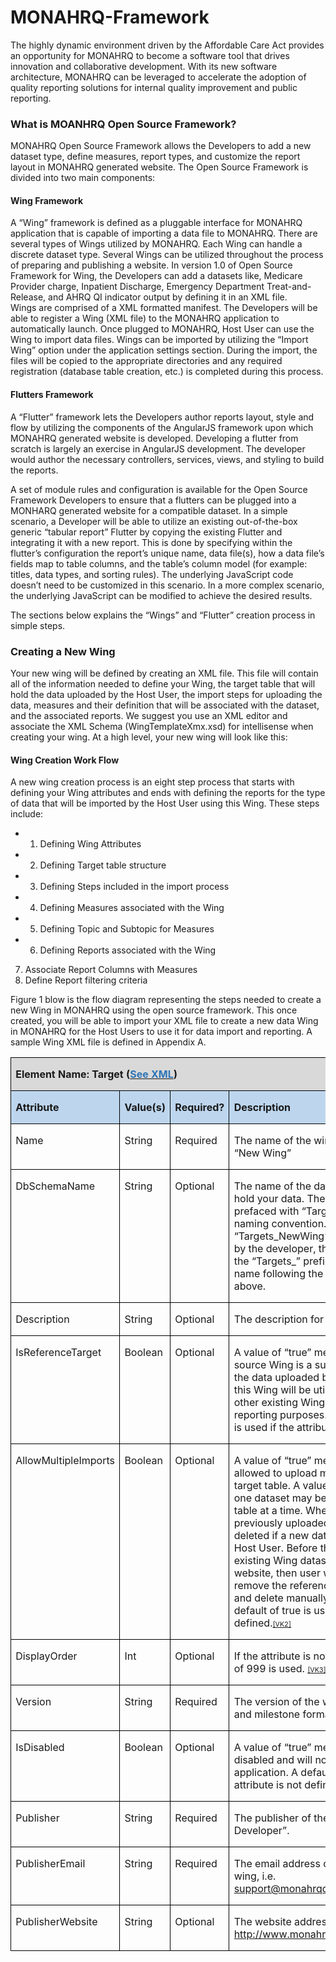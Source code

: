 MONAHRQ-Framework
=================

The highly dynamic environment driven by the Affordable Care Act provides an opportunity for MONAHRQ to become a software tool that drives innovation and collaborative development. With its new software architecture, MONAHRQ can be leveraged to accelerate the adoption of quality reporting solutions for internal quality improvement and public reporting. 

### What is MOANHRQ Open Source Framework?
MONAHRQ Open Source Framework allows the Developers to add a new dataset type, define measures, report types, and customize the report layout in MONAHRQ generated website. The Open Source Framework is divided into two main components:

#### Wing Framework
A “Wing” framework is defined as a pluggable interface for MONAHRQ application that is capable of importing a data file to MONAHRQ. There are several types of Wings utilized by MONAHRQ. Each Wing can handle a discrete dataset type. Several Wings can be utilized throughout the process of preparing and publishing a website. In version 1.0 of Open Source Framework for Wing, the Developers can add a datasets like, Medicare Provider charge, Inpatient Discharge, Emergency Department Treat-and-Release, and AHRQ QI indicator output by defining it in an XML file.   
Wings are comprised of a XML formatted manifest. The Developers will be able to register a Wing (XML file) to the MONAHRQ application to automatically launch. Once plugged to MONAHRQ, Host User can use the Wing to import data files. 
Wings can be imported by utilizing the “Import Wing” option under the application settings section. During the import, the files will be copied to the appropriate directories and any required registration (database table creation, etc.) is completed during this process.

#### Flutters Framework

A “Flutter” framework lets the Developers author reports layout, style and flow by utilizing the components of the AngularJS framework upon which MONAHRQ generated website is developed. Developing a flutter from scratch is largely an exercise in AngularJS development. The developer would author the necessary controllers, services, views, and styling to build the reports. 

A set of module rules and configuration is available for the Open Source Framework Developers to ensure that a flutters can be plugged into a MONHARQ generated website for a compatible dataset. 
In a simple scenario, a Developer will be able to utilize an existing out-of-the-box generic “tabular report” Flutter by copying the existing Flutter and integrating it with a new report. This is done by specifying within the flutter’s configuration the report’s unique name, data file(s), how a data file’s fields map to table columns, and the table’s column model (for example: titles, data types, and sorting rules). The underlying JavaScript code doesn’t need to be customized in this scenario. In a more complex scenario, the underlying JavaScript can be modified to achieve the desired results.

The sections below explains the “Wings” and “Flutter” creation process in simple steps.

### Creating a New Wing
Your new wing will be defined by creating an XML file. This file will contain all of the information needed to define your Wing, the target table that will hold the data uploaded by the Host User, the import steps for uploading the data, measures and their definition that will be associated with the dataset, and the associated reports. We suggest you use an XML editor and associate the XML Schema (WingTemplateXmx.xsd) for intellisense when creating your wing. At a high level, your new wing will look like this:
<?xml version="1.0" encoding="utf-8" ?>
<Target>
  <Columns />
  <ImportSteps />
  <Measures />
  <Reports />
</Target>

#### Wing Creation Work Flow
A new wing creation process is an eight step process that starts with defining your Wing attributes and ends with defining the reports for the type of data that will be imported by the Host User using this Wing. These steps include:
* 1.	Defining Wing Attributes
* 2.	Defining Target table structure
* 3.	Defining Steps included in the import process
* 4.	Defining Measures associated with the Wing
* 5.	Defining Topic and Subtopic for Measures
* 6.	Defining Reports associated with the Wing
7.	Associate Report Columns with Measures
8.	Define Report filtering criteria

Figure 1 blow is the flow diagram representing the steps needed to create a new Wing in MONAHRQ using the open source framework. This once created, you will be able to import your XML file to create a new data Wing in MONAHRQ for the Host Users to use it for data import and reporting. A sample Wing XML file is defined in Appendix A.


<table class=MsoTableGrid border=1 cellspacing=0 cellpadding=0
 style='border-collapse:collapse;border:none'>
 <tr>
  <td width=623 colspan=4 valign=top style='width:467.5pt;border:solid windowtext 1.0pt;
  background:#D9D9D9;padding:0in 5.4pt 0in 5.4pt'>
  <p class=MsoNormal style='line-height:normal'><b>Element Name: Target (</b><span
  style='color:#2E75B6'><a href="#Wing_Target_block" target="_blank"><b><span
  style='color:#2E75B6'>See XML</span></b></a></span><b>)</b></p>
  </td>
 </tr>
 <tr>
  <td width=145 valign=top style='width:108.6pt;border:solid windowtext 1.0pt;
  border-top:none;background:#BDD6EE;padding:0in 5.4pt 0in 5.4pt'>
  <p class=MsoNormal style='line-height:normal'><b>Attribute</b></p>
  </td>
  <td width=68 valign=top style='width:51.0pt;border-top:none;border-left:none;
  border-bottom:solid windowtext 1.0pt;border-right:solid windowtext 1.0pt;
  background:#BDD6EE;padding:0in 5.4pt 0in 5.4pt'>
  <p class=MsoNormal style='line-height:normal'><b>Value(s)</b></p>
  </td>
  <td width=120 valign=top style='width:90.1pt;border-top:none;border-left:
  none;border-bottom:solid windowtext 1.0pt;border-right:solid windowtext 1.0pt;
  background:#BDD6EE;padding:0in 5.4pt 0in 5.4pt'>
  <p class=MsoNormal style='line-height:normal'><b>Required?</b></p>
  </td>
  <td width=290 valign=top style='width:217.8pt;border-top:none;border-left:
  none;border-bottom:solid windowtext 1.0pt;border-right:solid windowtext 1.0pt;
  background:#BDD6EE;padding:0in 5.4pt 0in 5.4pt'>
  <p class=MsoNormal style='line-height:normal'><b>Description</b></p>
  </td>
 </tr>
 <tr>
  <td width=145 valign=top style='width:108.6pt;border:solid windowtext 1.0pt;
  border-top:none;padding:0in 5.4pt 0in 5.4pt'>
  <p class=MsoNormal style='line-height:normal'>Name</p>
  </td>
  <td width=68 valign=top style='width:51.0pt;border-top:none;border-left:none;
  border-bottom:solid windowtext 1.0pt;border-right:solid windowtext 1.0pt;
  padding:0in 5.4pt 0in 5.4pt'>
  <p class=MsoNormal style='line-height:normal'>String</p>
  </td>
  <td width=120 valign=top style='width:90.1pt;border-top:none;border-left:
  none;border-bottom:solid windowtext 1.0pt;border-right:solid windowtext 1.0pt;
  padding:0in 5.4pt 0in 5.4pt'>
  <p class=MsoNormal style='line-height:normal'>Required</p>
  </td>
  <td width=290 valign=top style='width:217.8pt;border-top:none;border-left:
  none;border-bottom:solid windowtext 1.0pt;border-right:solid windowtext 1.0pt;
  padding:0in 5.4pt 0in 5.4pt'>
  <p class=MsoNormal style='line-height:normal'>The name of the wing target
  dataset, i.e. “New Wing”</p>
  </td>
 </tr>
 <tr>
  <td width=145 valign=top style='width:108.6pt;border:solid windowtext 1.0pt;
  border-top:none;padding:0in 5.4pt 0in 5.4pt'>
  <p class=MsoNormal style='line-height:normal'>DbSchemaName</p>
  </td>
  <td width=68 valign=top style='width:51.0pt;border-top:none;border-left:none;
  border-bottom:solid windowtext 1.0pt;border-right:solid windowtext 1.0pt;
  padding:0in 5.4pt 0in 5.4pt'>
  <p class=MsoNormal style='line-height:normal'>String</p>
  </td>
  <td width=120 valign=top style='width:90.1pt;border-top:none;border-left:
  none;border-bottom:solid windowtext 1.0pt;border-right:solid windowtext 1.0pt;
  padding:0in 5.4pt 0in 5.4pt'>
  <p class=MsoNormal style='line-height:normal'>Optional</p>
  </td>
  <td width=290 valign=top style='width:217.8pt;border-top:none;border-left:
  none;border-bottom:solid windowtext 1.0pt;border-right:solid windowtext 1.0pt;
  padding:0in 5.4pt 0in 5.4pt'>
  <p class=MsoNormal style='line-height:normal'>The name of the database table
  that will hold your data. The table name is typically prefaced with
  “Targets_” as part of the naming convention. For example, “Targets_NewWing”.
  If one is not provided by the developer, the system will prepend the
  “Targets_” prefix to the target dataset name following the conventions stated
  above.</p>
  </td>
 </tr>
 <tr>
  <td width=145 valign=top style='width:108.6pt;border:solid windowtext 1.0pt;
  border-top:none;padding:0in 5.4pt 0in 5.4pt'>
  <p class=MsoNormal style='line-height:normal'>Description</p>
  </td>
  <td width=68 valign=top style='width:51.0pt;border-top:none;border-left:none;
  border-bottom:solid windowtext 1.0pt;border-right:solid windowtext 1.0pt;
  padding:0in 5.4pt 0in 5.4pt'>
  <p class=MsoNormal style='line-height:normal'>String</p>
  </td>
  <td width=120 valign=top style='width:90.1pt;border-top:none;border-left:
  none;border-bottom:solid windowtext 1.0pt;border-right:solid windowtext 1.0pt;
  padding:0in 5.4pt 0in 5.4pt'>
  <p class=MsoNormal style='line-height:normal'>Optional</p>
  </td>
  <td width=290 valign=top style='width:217.8pt;border-top:none;border-left:
  none;border-bottom:solid windowtext 1.0pt;border-right:solid windowtext 1.0pt;
  padding:0in 5.4pt 0in 5.4pt'>
  <p class=MsoNormal style='line-height:normal'>The description for the wing
  target dataset.</p>
  </td>
 </tr>
 <tr>
  <td width=145 valign=top style='width:108.6pt;border:solid windowtext 1.0pt;
  border-top:none;padding:0in 5.4pt 0in 5.4pt'>
  <p class=MsoNormal style='line-height:normal'>IsReferenceTarget</p>
  </td>
  <td width=68 valign=top style='width:51.0pt;border-top:none;border-left:none;
  border-bottom:solid windowtext 1.0pt;border-right:solid windowtext 1.0pt;
  padding:0in 5.4pt 0in 5.4pt'>
  <p class=MsoNormal style='line-height:normal'>Boolean</p>
  </td>
  <td width=120 valign=top style='width:90.1pt;border-top:none;border-left:
  none;border-bottom:solid windowtext 1.0pt;border-right:solid windowtext 1.0pt;
  padding:0in 5.4pt 0in 5.4pt'>
  <p class=MsoNormal style='line-height:normal'>Optional</p>
  </td>
  <td width=290 valign=top style='width:217.8pt;border-top:none;border-left:
  none;border-bottom:solid windowtext 1.0pt;border-right:solid windowtext 1.0pt;
  padding:0in 5.4pt 0in 5.4pt'>
  <p class=MsoNormal style='line-height:normal'>A value of “true” means that
  the open source Wing is a supplementary wing and the data uploaded by the
  Host User using this Wing will be utilized in conjunction with other existing
  Wing target datasets for reporting purposes. A default value of false is used
  if the attribute is not <a>defined.</a><span class=MsoCommentReference><span
  style='font-size:8.0pt'><a class=msocomanchor id="_anchor_1"
  onmouseover="msoCommentShow('_anchor_1','_com_1')"
  onmouseout="msoCommentHide('_com_1')" href="#_msocom_1" language=JavaScript
  name="_msoanchor_1">[VK1]</a>&nbsp;</span></span></p>
  </td>
 </tr>
 <tr>
  <td width=145 valign=top style='width:108.6pt;border:solid windowtext 1.0pt;
  border-top:none;padding:0in 5.4pt 0in 5.4pt'>
  <p class=MsoNormal style='line-height:normal'>AllowMultipleImports</p>
  </td>
  <td width=68 valign=top style='width:51.0pt;border-top:none;border-left:none;
  border-bottom:solid windowtext 1.0pt;border-right:solid windowtext 1.0pt;
  padding:0in 5.4pt 0in 5.4pt'>
  <p class=MsoNormal style='line-height:normal'>Boolean</p>
  </td>
  <td width=120 valign=top style='width:90.1pt;border-top:none;border-left:
  none;border-bottom:solid windowtext 1.0pt;border-right:solid windowtext 1.0pt;
  padding:0in 5.4pt 0in 5.4pt'>
  <p class=MsoNormal style='line-height:normal'>Optional</p>
  </td>
  <td width=290 valign=top style='width:217.8pt;border-top:none;border-left:
  none;border-bottom:solid windowtext 1.0pt;border-right:solid windowtext 1.0pt;
  padding:0in 5.4pt 0in 5.4pt'>
  <p class=MsoNormal style='line-height:normal'>A value of “true” means the end
  user will be allowed to upload multiple datasets into the target table. A
  value of “false” means only one dataset may be loaded into the target table
  at a time. When set to true, then previously uploaded dataset is automatically
  deleted if a new data file is imported by the Host User. Before the import
  begins. If an existing Wing dataset is already linked to a website, then user
  will be prompted to remove the reference to the linked website and delete
  manually before trying upload.  A default of true is used if the attribute is
  not <a>defined.</a><span class=MsoCommentReference><span style='font-size:
  8.0pt'><a class=msocomanchor id="_anchor_2"
  onmouseover="msoCommentShow('_anchor_2','_com_2')"
  onmouseout="msoCommentHide('_com_2')" href="#_msocom_2" language=JavaScript
  name="_msoanchor_2">[VK2]</a>&nbsp;</span></span></p>
  </td>
 </tr>
 <tr>
  <td width=145 valign=top style='width:108.6pt;border:solid windowtext 1.0pt;
  border-top:none;padding:0in 5.4pt 0in 5.4pt'>
  <p class=MsoNormal style='line-height:normal'>DisplayOrder</p>
  </td>
  <td width=68 valign=top style='width:51.0pt;border-top:none;border-left:none;
  border-bottom:solid windowtext 1.0pt;border-right:solid windowtext 1.0pt;
  padding:0in 5.4pt 0in 5.4pt'>
  <p class=MsoNormal style='line-height:normal'>Int</p>
  </td>
  <td width=120 valign=top style='width:90.1pt;border-top:none;border-left:
  none;border-bottom:solid windowtext 1.0pt;border-right:solid windowtext 1.0pt;
  padding:0in 5.4pt 0in 5.4pt'>
  <p class=MsoNormal style='line-height:normal'>Optional</p>
  </td>
  <td width=290 valign=top style='width:217.8pt;border-top:none;border-left:
  none;border-bottom:solid windowtext 1.0pt;border-right:solid windowtext 1.0pt;
  padding:0in 5.4pt 0in 5.4pt'>
  <p class=MsoNormal style='line-height:normal'>If the attribute is not
  defined, a default value of 999 <a>is used. </a><span
  class=MsoCommentReference><span style='font-size:8.0pt'><a
  class=msocomanchor id="_anchor_3"
  onmouseover="msoCommentShow('_anchor_3','_com_3')"
  onmouseout="msoCommentHide('_com_3')" href="#_msocom_3" language=JavaScript
  name="_msoanchor_3">[VK3]</a>&nbsp;</span></span></p>
  </td>
 </tr>
 <tr>
  <td width=145 valign=top style='width:108.6pt;border:solid windowtext 1.0pt;
  border-top:none;padding:0in 5.4pt 0in 5.4pt'>
  <p class=MsoNormal style='line-height:normal'>Version</p>
  </td>
  <td width=68 valign=top style='width:51.0pt;border-top:none;border-left:none;
  border-bottom:solid windowtext 1.0pt;border-right:solid windowtext 1.0pt;
  padding:0in 5.4pt 0in 5.4pt'>
  <p class=MsoNormal style='line-height:normal'>String</p>
  </td>
  <td width=120 valign=top style='width:90.1pt;border-top:none;border-left:
  none;border-bottom:solid windowtext 1.0pt;border-right:solid windowtext 1.0pt;
  padding:0in 5.4pt 0in 5.4pt'>
  <p class=MsoNormal style='line-height:normal'>Required</p>
  </td>
  <td width=290 valign=top style='width:217.8pt;border-top:none;border-left:
  none;border-bottom:solid windowtext 1.0pt;border-right:solid windowtext 1.0pt;
  padding:0in 5.4pt 0in 5.4pt'>
  <p class=MsoNormal style='line-height:normal'>The version of the wing in a
  major, minor and milestone format, i.e. “1.0.0”.</p>
  </td>
 </tr>
 <tr>
  <td width=145 valign=top style='width:108.6pt;border:solid windowtext 1.0pt;
  border-top:none;padding:0in 5.4pt 0in 5.4pt'>
  <p class=MsoNormal style='line-height:normal'>IsDisabled</p>
  </td>
  <td width=68 valign=top style='width:51.0pt;border-top:none;border-left:none;
  border-bottom:solid windowtext 1.0pt;border-right:solid windowtext 1.0pt;
  padding:0in 5.4pt 0in 5.4pt'>
  <p class=MsoNormal style='line-height:normal'>Boolean</p>
  </td>
  <td width=120 valign=top style='width:90.1pt;border-top:none;border-left:
  none;border-bottom:solid windowtext 1.0pt;border-right:solid windowtext 1.0pt;
  padding:0in 5.4pt 0in 5.4pt'>
  <p class=MsoNormal style='line-height:normal'>Optional</p>
  </td>
  <td width=290 valign=top style='width:217.8pt;border-top:none;border-left:
  none;border-bottom:solid windowtext 1.0pt;border-right:solid windowtext 1.0pt;
  padding:0in 5.4pt 0in 5.4pt'>
  <p class=MsoNormal style='line-height:normal'>A value of “true” means the
  target wing is disabled and will not be displayed in the application. A
  default of false is used if the attribute is not defined.</p>
  </td>
 </tr>
 <tr>
  <td width=145 valign=top style='width:108.6pt;border:solid windowtext 1.0pt;
  border-top:none;padding:0in 5.4pt 0in 5.4pt'>
  <p class=MsoNormal style='line-height:normal'>Publisher</p>
  </td>
  <td width=68 valign=top style='width:51.0pt;border-top:none;border-left:none;
  border-bottom:solid windowtext 1.0pt;border-right:solid windowtext 1.0pt;
  padding:0in 5.4pt 0in 5.4pt'>
  <p class=MsoNormal style='line-height:normal'>String</p>
  </td>
  <td width=120 valign=top style='width:90.1pt;border-top:none;border-left:
  none;border-bottom:solid windowtext 1.0pt;border-right:solid windowtext 1.0pt;
  padding:0in 5.4pt 0in 5.4pt'>
  <p class=MsoNormal style='line-height:normal'>Required</p>
  </td>
  <td width=290 valign=top style='width:217.8pt;border-top:none;border-left:
  none;border-bottom:solid windowtext 1.0pt;border-right:solid windowtext 1.0pt;
  padding:0in 5.4pt 0in 5.4pt'>
  <p class=MsoNormal style='line-height:normal'>The publisher of the wing, i.e.
  “MONAHRQ Developer”.</p>
  </td>
 </tr>
 <tr>
  <td width=145 valign=top style='width:108.6pt;border:solid windowtext 1.0pt;
  border-top:none;padding:0in 5.4pt 0in 5.4pt'>
  <p class=MsoNormal style='line-height:normal'>PublisherEmail</p>
  </td>
  <td width=68 valign=top style='width:51.0pt;border-top:none;border-left:none;
  border-bottom:solid windowtext 1.0pt;border-right:solid windowtext 1.0pt;
  padding:0in 5.4pt 0in 5.4pt'>
  <p class=MsoNormal style='line-height:normal'>String</p>
  </td>
  <td width=120 valign=top style='width:90.1pt;border-top:none;border-left:
  none;border-bottom:solid windowtext 1.0pt;border-right:solid windowtext 1.0pt;
  padding:0in 5.4pt 0in 5.4pt'>
  <p class=MsoNormal style='line-height:normal'>Required</p>
  </td>
  <td width=290 valign=top style='width:217.8pt;border-top:none;border-left:
  none;border-bottom:solid windowtext 1.0pt;border-right:solid windowtext 1.0pt;
  padding:0in 5.4pt 0in 5.4pt'>
  <p class=MsoNormal style='line-height:normal'>The email address of the
  publisher of the wing, i.e. <a
  href="mailto:support@monahrqdeveloperExample.com">support@monahrqdeveloperExample.com</a>.</p>
  </td>
 </tr>
 <tr>
  <td width=145 valign=top style='width:108.6pt;border:solid windowtext 1.0pt;
  border-top:none;padding:0in 5.4pt 0in 5.4pt'>
  <p class=MsoNormal style='line-height:normal'>PublisherWebsite</p>
  </td>
  <td width=68 valign=top style='width:51.0pt;border-top:none;border-left:none;
  border-bottom:solid windowtext 1.0pt;border-right:solid windowtext 1.0pt;
  padding:0in 5.4pt 0in 5.4pt'>
  <p class=MsoNormal style='line-height:normal'>String</p>
  </td>
  <td width=120 valign=top style='width:90.1pt;border-top:none;border-left:
  none;border-bottom:solid windowtext 1.0pt;border-right:solid windowtext 1.0pt;
  padding:0in 5.4pt 0in 5.4pt'>
  <p class=MsoNormal style='line-height:normal'>Optional</p>
  </td>
  <td width=290 valign=top style='width:217.8pt;border-top:none;border-left:
  none;border-bottom:solid windowtext 1.0pt;border-right:solid windowtext 1.0pt;
  padding:0in 5.4pt 0in 5.4pt'>
  <p class=MsoNormal style='line-height:normal'>The website address for the
  publisher, i.e. <a name="OLE_LINK4"></a><a name="OLE_LINK3"></a><a
  href="http://www.monahrqdeveloperExample.com">http://www.monahrqdeveloperExample.com</a>.</p>
  </td>
 </tr>
</table>
